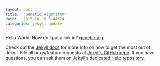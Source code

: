 ```yaml
---
layout: post
title:  "Genetic Algorithm"
date:   2015-10-18 3:44:24
categories: jekyll update
---
```

Hello World. How do I put a link in? [genetic-alg].

Check out the [Jekyll docs][jekyll] for more info on how to get the most out of Jekyll. File all bugs/feature requests at [Jekyll’s GitHub repo][jekyll-gh]. If you have questions, you can ask them on [Jekyll’s dedicated Help repository][jekyll-help].

[jekyll]:      http://jekyllrb.com
[jekyll-gh]:   https://github.com/jekyll/jekyll
[jekyll-help]: https://github.com/jekyll/jekyll-help
[genetic-alg]: ../genetic/my_results.html
